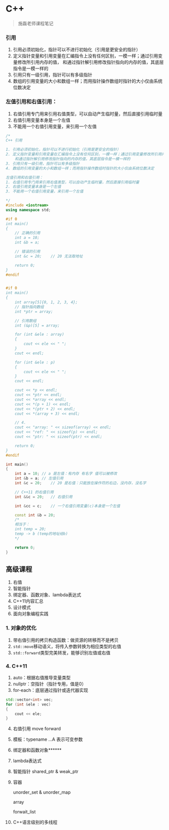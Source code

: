 # C++

> 施磊老师课程笔记



### 引用

1. 引用必须初始化，指针可以不进行初始化（引用是更安全的指针）
2. 定义指针变量和引用变量在汇编指令上没有任何区别，一模一样；通过引用变量修改所引用内存的值，
    和通过指针解引用修改指针指向的内存的值，其底层指令是一模一样的
3. 引用只有一级引用，指针可以有多级指针
4. 数组的引用变量的大小和数组一样；而用指针操作数组时指针的大小仅由系统位数决定

### 左值引用和右值引用：

1. 右值引用专门用来引用右值类型，可以自动产生临时量，然后直接引用临时量
2. 右值引用变量本身是一个左值
3. 不能用一个右值引用变量，来引用一个左值

```cpp
/*
C++ 引用

1. 引用必须初始化，指针可以不进行初始化（引用是更安全的指针）
2. 定义指针变量和引用变量在汇编指令上没有任何区别，一模一样；通过引用变量修改所引用内存的值，
    和通过指针解引用修改指针指向的内存的值，其底层指令是一模一样的
3. 引用只有一级引用，指针可以有多级指针
4. 数组的引用变量的大小和数组一样；而用指针操作数组时指针的大小仅由系统位数决定

左值引用和右值引用：
1. 右值引用专门用来引用右值类型，可以自动产生临时量，然后直接引用临时量
2. 右值引用变量本身是一个左值
3. 不能用一个右值引用变量，来引用一个左值

*/
#include <iostream>
using namespace std;

#if 0
int main()
{
    // 正确的引用
    int a = 10;
    int &b = a;

    // 错误的引用
    int &c = 20;    // 20 无法取地址

    return 0;
}
#endif


#if 0
int main()
{
    int array[5]{0, 1, 2, 3, 4};
    // 指针指向数组
    int *ptr = array;

    // 引用数组
    int (&p)[5] = array;

    for (int &ele : array)
    {
        cout << ele << " ";
    }
    cout << endl;

    for (int &ele : p)
    {
        cout << ele << " ";
    }
    cout << endl;

    cout << *p << endl;
    cout << *ptr << endl;
    cout << *array << endl;
    cout << *(p + 1) << endl;
    cout << *(ptr + 2) << endl;
    cout << *(array + 3) << endl;

    // 4.
    cout << "array: " << sizeof(array) << endl;
    cout << "ref: " << sizeof(p) << endl;
    cout << "ptr: " << sizeof(ptr) << endl;

    return 0;
}
#endif

int main()
{
    int a = 10; // a 是左值：有内存 有名字 值可以被修改
    int &b = a; // 左值引用
    int &c = 20;    // 20 是右值：只能放在操作符的右边，没内存，没名字

    // C++11 的右值引用
    int &&c = 20;   // 右值引用

    int &cc = c;    // 一个右值引用变量(c)本身是一个左值

    const int &b = 20;
    /*
    相当于：
    int temp = 20;
    temp -> b (temp的地址给b)
    */

    return 0;
}
```

## 高级课程

1. 右值
2. 智能指针
3. 绑定器、函数对象、lambda表达式
4. C++11内容汇总
5. 设计模式
6. 面向对象编程实践



### 1. 对象的优化

1. 带右值引用的拷贝构造函数：做资源的转移而不是拷贝
2. `std::move`移动语义，将传入参数转换为相应类型的右值
3. `std::forward`类型完美转发，能够识别左值或右值



### 4. C++11

1. auto：根据右值推导变量类型
2. nullptr：空指针（指针专用，值是0）
3. for-each：底层通过指针或迭代器实现

```cpp
std::vector<int> vec;
for (int &ele : vec)
{
    cout << ele;
}
```

4. 右值引用 move forward

5. 模板：typename ...A 表示可变参数

6. 绑定器和函数对象******

7. lambda表达式

8. 智能指针 shared_ptr & weak_ptr

9. 容器

   unorder_set & unorder_map

   array

   forwait_list

10. C++语言级别的多线程
